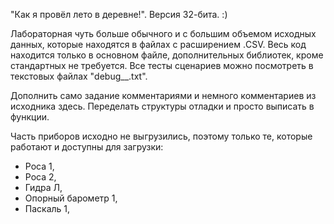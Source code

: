 ﻿ "Как я провёл лето в деревне!". Версия 32-бита. :)

 Лабораторная чуть больше обычного и с большим объемом исходных данных, которые находятся в файлах с расширением .CSV. Весь код находится только в основном файле, дополнительных библиотек, кроме стандартных не требуется. Все тесты сценариев можно посмотреть в текстовых файлах "debug__.txt".

 Дополнить само задание комментариями и немного комментариев из исходника здесь. Переделать структуры отладки и просто выписать в функции.

 Часть приборов исходно не выгрузились, поэтому только те, которые работают и доступны для загрузки:

 - Роса 1,
 - Роса 2,
 - Гидра Л,
 - Опорный барометр 1,
 - Паскаль 1,
